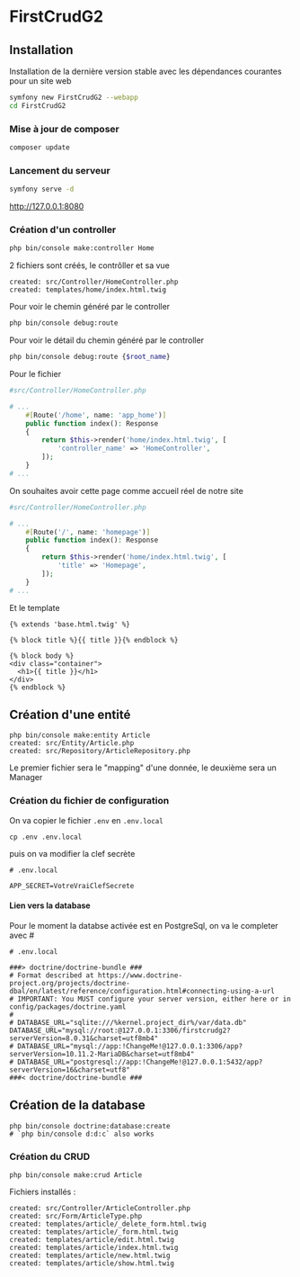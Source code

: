 # FirstCrudG2
## Installation
Installation de la dernière version stable avec les dépendances courantes pour un site web

```bash
symfony new FirstCrudG2 --webapp
cd FirstCrudG2
```
### Mise à jour de composer
```bash
composer update
```
### Lancement du serveur
```bash
symfony serve -d
```

http://127.0.0.1:8080

### Création d'un controller
```bash
php bin/console make:controller Home
```
2 fichiers sont créés, le contrôller et sa vue

    created: src/Controller/HomeController.php
    created: templates/home/index.html.twig

Pour voir le chemin généré par le controller
```bash
php bin/console debug:route
```
Pour voir le détail du chemin généré par le controller
```bash
php bin/console debug:route {$root_name}
```
Pour le fichier
```php
#src/Controller/HomeController.php

# ...
    #[Route('/home', name: 'app_home')]
    public function index(): Response
    {
        return $this->render('home/index.html.twig', [
            'controller_name' => 'HomeController',
        ]);
    }
# ...
```

On souhaites avoir cette page comme accueil réel de notre site
```php
#src/Controller/HomeController.php

# ...
    #[Route('/', name: 'homepage')]
    public function index(): Response
    {
        return $this->render('home/index.html.twig', [
            'title' => 'Homepage',
        ]);
    }
# ...
```
Et le template
```twig
{% extends 'base.html.twig' %}

{% block title %}{{ title }}{% endblock %}

{% block body %}
<div class="container">
  <h1>{{ title }}</h1>
</div>
{% endblock %}
```

## Création d'une entité

    php bin/console make:entity Article
    created: src/Entity/Article.php
    created: src/Repository/ArticleRepository.php

Le premier fichier sera le "mapping" d'une donnée, le deuxième sera un Manager

### Création du fichier de configuration

On va copier le fichier `.env` en `.env.local`

    cp .env .env.local

puis on va modifier la clef secrète
```.env
# .env.local

APP_SECRET=VotreVraiClefSecrete
```

#### Lien vers la database

Pour le moment la databse activée est en PostgreSql, on va le completer avec #
```.env
# .env.local

###> doctrine/doctrine-bundle ###
# Format described at https://www.doctrine-project.org/projects/doctrine-dbal/en/latest/reference/configuration.html#connecting-using-a-url
# IMPORTANT: You MUST configure your server version, either here or in config/packages/doctrine.yaml
#
# DATABASE_URL="sqlite:///%kernel.project_dir%/var/data.db"
DATABASE_URL="mysql://root:@127.0.0.1:3306/firstcrudg2?serverVersion=8.0.31&charset=utf8mb4"
# DATABASE_URL="mysql://app:!ChangeMe!@127.0.0.1:3306/app?serverVersion=10.11.2-MariaDB&charset=utf8mb4"
# DATABASE_URL="postgresql://app:!ChangeMe!@127.0.0.1:5432/app?serverVersion=16&charset=utf8"
###< doctrine/doctrine-bundle ###
```

## Création de la database

    php bin/console doctrine:database:create
    # `php bin/console d:d:c` also works

### Création du CRUD

    php bin/console make:crud Article

Fichiers installés :

    created: src/Controller/ArticleController.php
    created: src/Form/ArticleType.php
    created: templates/article/_delete_form.html.twig
    created: templates/article/_form.html.twig
    created: templates/article/edit.html.twig
    created: templates/article/index.html.twig
    created: templates/article/new.html.twig
    created: templates/article/show.html.twig
```
